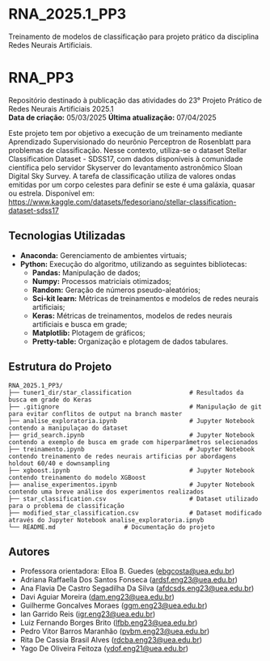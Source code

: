 # RNA_2025.1_PP3
Treinamento de modelos de classificação para projeto prático da disciplina Redes Neurais Artificiais.

# RNA_PP3
Repositório destinado à publicação das atividades do 23° Projeto Prático de Redes Neurais Artificiais 2025.1  
**Data de criação:** 05/03/2025
**Última atualização:** 07/04/2025 

Este projeto tem por objetivo a execução de um treinamento mediante Aprendizado Supervisionado do neurônio Perceptron de Rosenblatt para problemas de classificação. Nesse contexto, utiliza-se o dataset Stellar Classification Dataset - SDSS17, com dados disponíveis à comunidade científica pelo servidor Skyserver do levantamento astronômico Sloan Digital Sky Survey. A tarefa de classificação utiliza de valores ondas emitidas por um corpo celestes para definir se este é uma galáxia, quasar ou estrela.
Disponível em: https://www.kaggle.com/datasets/fedesoriano/stellar-classification-dataset-sdss17 

## Tecnologias Utilizadas
- **Anaconda:** Gerenciamento de ambientes virtuais;
- **Python:** Execução do algoritmo, utilizando as seguintes bibliotecas:
  - **Pandas:** Manipulação de dados;
  - **Numpy:** Processos matriciais otimizados;
  - **Random:** Geração de números pseudo-aleatórios;
  - **Sci-kit learn:** Métricas de treinamentos e modelos de redes neurais artificiais;
  - **Keras:** Métricas de treinamentos, modelos de redes neurais artificiais e busca em grade;
  - **Matplotlib:** Plotagem de gráficos;
  - **Pretty-table:** Organização e plotagem de dados tabulares.

## Estrutura do Projeto
```plaintext
RNA_2025.1_PP3/
├── tuner1_dir/star_classification                # Resultados da busca em grade do Keras
├── .gitignore                                    # Manipulação de git para evitar conflitos de output na branch master
├── analise_exploratoria.ipynb                    # Jupyter Notebook contendo a manipulaçao do dataset
├── grid_search.ipynb                             # Jupyter Notebook contendo a exemplo de busca em grade com hiperparâmetros selecionados
├── treinamento.ipynb                             # Jupyter Notebook contendo treinamento de redes neurais artificias por abordagens holdout 60/40 e downsampling
├── xgboost.ipynb                                 # Jupyter Notebook contendo treinamento do modelo XGBoost
├── analise_experimentos.ipynb                    # Jupyter Notebook contendo uma breve análise dos experimentos realizados 
├── star_classification.csv                       # Dataset utilizado para o problema de classificação
├── modified_star_classification.csv              # Dataset modificado através do Jupyter Notebook analise_exploratoria.ipnyb
└── README.md                   # Documentação do projeto
```

## Autores
- Professora orientadora: Elloa B. Guedes (ebgcosta@uea.edu.br)
- Adriana Raffaella Dos Santos Fonseca (ardsf.eng23@uea.edu.br)
- Ana Flavia De Castro Segadilha Da Silva (afdcsds.eng23@uea.edu.br)
- Davi Aguiar Moreira (dam.eng23@uea.edu.br)
- Guilherme Goncalves Moraes (ggm.eng23@uea.edu.br)
- Ian Garrido Reis (igr.eng23@uea.edu.br)
- Luiz Fernando Borges Brito (lfbb.eng23@uea.edu.br)
- Pedro Vitor Barros Maranhão (pvbm.eng23@uea.edu.br)
- Rita De Cassia Brasil Alves (rdcba.eng23@uea.edu.br)
- Yago De Oliveira Feitoza (ydof.eng21@uea.edu.br)
